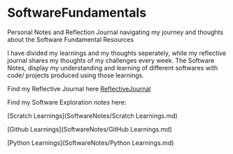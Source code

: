 # SoftwareFundamentals
Personal Notes and Reflection Journal navigating my journey and thoughts about the Software Fundamental Resources

I have divided my learnings and my thoughts seperately, while my reflective journal shares my thoughts of my challenges every week.
The Software Notes, display my understanding and learning of different softwares with code/ projects produced using those learnings.

Find my Reflective Journal here [ReflectiveJournal](ReflectiveJournal.md)

Find my Software Exploration notes here:

[Scratch Learnings](SoftwareNotes/Scratch Learnings.md)

[Github Learnings](SoftwareNotes/GitHub Learnings.md)

[Python Learnings](SoftwareNotes/Python Learnings.md)

